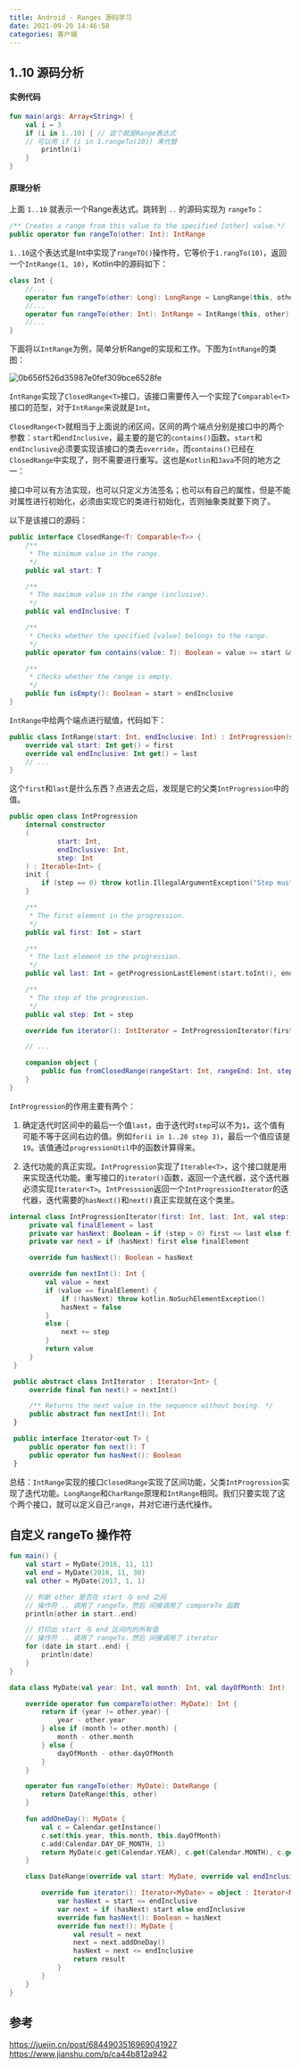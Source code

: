 ```yaml
---
title: Android - Ranges 源码学习
date: 2021-09-20 14:46:58
categories: 客户端
---
```


## 1..10 源码分析

#### 实例代码

```kotlin
fun main(args: Array<String>) {
    val i = 3
    if (i in 1..10) { // 这个就是Range表达式
    // 可以用 if (i in 1.rangeTo(10)) 来代替 
        println(i)
    }
}
```

#### 原理分析

上面 `1..10` 就表示一个Range表达式。跳转到 `..` 的源码实现为 `rangeTo`：

```kotlin
/** Creates a range from this value to the specified [other] value.*/
public operator fun rangeTo(other: Int): IntRange
```

`1..10`这个表达式是Int中实现了`rangeTO()`操作符，它等价于`1.rangTo(10)`，返回一个`IntRange(1, 10)`，Kotlin中的源码如下：

```kotlin
class Int {
    //...
    operator fun rangeTo(other: Long): LongRange = LongRange(this, other)
    //...
    operator fun rangeTo(other: Int): IntRange = IntRange(this, other)
    //...
}
```

下面将以`IntRange`为例，简单分析Range的实现和工作。下图为`IntRange`的类图：

![0b656f526d35987e0fef309bce6528fe](/image/B54C745A-A12E-49C8-A05B-AF13B4254FF4.png)

`IntRange`实现了`ClosedRange<T>`接口，该接口需要传入一个实现了`Comparable<T>`接口的范型，对于`IntRange`来说就是`Int`。

`ClosedRange<T>`就相当于上面说的闭区间，区间的两个端点分别是接口中的两个参数：`start`和`endInclusive`，最主要的是它的`contains()`函数。`start`和`endInclusive`必须要实现该接口的类去`override`，而`contains()`已经在`ClosedRange`中实现了，则不需要进行重写。这也是`Kotlin`和`Java`不同的地方之一：

接口中可以有方法实现，也可以只定义方法签名；也可以有自己的属性，但是不能对属性进行初始化，必须由实现它的类进行初始化，否则抽象类就要下岗了。

以下是该接口的源码：  

```kotlin
public interface ClosedRange<T: Comparable<T>> {
    /**
     * The minimum value in the range.
     */
    public val start: T

    /**
     * The maximum value in the range (inclusive).
     */
    public val endInclusive: T

    /**
     * Checks whether the specified [value] belongs to the range.
     */
    public operator fun contains(value: T): Boolean = value >= start && value <= endInclusive

    /**
     * Checks whether the range is empty.
     */
    public fun isEmpty(): Boolean = start > endInclusive
}
```

`IntRange`中给两个端点进行赋值，代码如下：

```kotlin
public class IntRange(start: Int, endInclusive: Int) : IntProgression(start, endInclusive, 1), ClosedRange<Int> {
    override val start: Int get() = first
    override val endInclusive: Int get() = last
    // ...
}
```

这个`first`和`last`是什么东西？点进去之后，发现是它的父类`IntProgression`中的值。

```kotlin
public open class IntProgression
    internal constructor
    (
            start: Int,
            endInclusive: Int,
            step: Int
    ) : Iterable<Int> {
    init {
        if (step == 0) throw kotlin.IllegalArgumentException("Step must be non-zero")
    }

    /**
     * The first element in the progression.
     */
    public val first: Int = start

    /**
     * The last element in the progression.
     */
    public val last: Int = getProgressionLastElement(start.toInt(), endInclusive.toInt(), step).toInt()

    /**
     * The step of the progression.
     */
    public val step: Int = step

    override fun iterator(): IntIterator = IntProgressionIterator(first, last, step)

    // ...

    companion object {
        public fun fromClosedRange(rangeStart: Int, rangeEnd: Int, step: Int): IntProgression = IntProgression(rangeStart, rangeEnd, step)
    }
}
```

`IntProgression`的作用主要有两个：

1. 确定迭代时区间中的最后一个值`last`，由于迭代时`step`可以不为`1`，这个值有可能不等于区间右边的值。例如`for(i in 1..20 step 3)`，最后一个值应该是`19`。该值通过`progressionUtil`中的函数计算得来。

2. 迭代功能的真正实现。`IntProgression`实现了`Iterable<T>`，这个接口就是用来实现迭代功能。重写接口的`iterator()`函数，返回一个迭代器，这个迭代器必须实现`Iterator<T>`。`IntPresssion`返回一个`IntProgressionIterator`的迭代器，迭代需要的`hasNext()`和`next()`真正实现就在这个类里。

```kotlin
internal class IntProgressionIterator(first: Int, last: Int, val step: Int) : IntIterator() {
     private val finalElement = last
     private var hasNext: Boolean = if (step > 0) first <= last else first >= last
     private var next = if (hasNext) first else finalElement

     override fun hasNext(): Boolean = hasNext

     override fun nextInt(): Int {
         val value = next
         if (value == finalElement) {
             if (!hasNext) throw kotlin.NoSuchElementException()
             hasNext = false
         }
         else {
             next += step
         }
         return value
     }
 }
```

```kotlin
 public abstract class IntIterator : Iterator<Int> {
     override final fun next() = nextInt()

     /** Returns the next value in the sequence without boxing. */
     public abstract fun nextInt(): Int
 }
```

```kotlin
 public interface Iterator<out T> {
     public operator fun next(): T
     public operator fun hasNext(): Boolean
 }
```

总结：`IntRange`实现的接口`ClosedRange`实现了区间功能，父类`IntProgression`实现了迭代功能。`LongRange`和`CharRange`原理和`IntRange`相同。我们只要实现了这个两个接口，就可以定义自己`range`，并对它进行迭代操作。

## 自定义 rangeTo 操作符

```kotlin
fun main() {
    val start = MyDate(2016, 11, 11)
    val end = MyDate(2016, 11, 30)
    val other = MyDate(2017, 1, 1)

    // 判断 other 是否在 start 与 end 之间
    // 操作符 .. 调用了 rangeTo，然后 间接调用了 compareTo 函数
    println(other in start..end)

    // 打印出 start 与 end 区间内的所有值
    // 操作符 .. 调用了 rangeTo，然后 间接调用了 iterator
    for (date in start..end) {
        println(date)
    }
}

data class MyDate(val year: Int, val month: Int, val dayOfMonth: Int) : Comparable<MyDate> {

    override operator fun compareTo(other: MyDate): Int {
        return if (year != other.year) {
            year - other.year
        } else if (month != other.month) {
            month - other.month
        } else {
            dayOfMonth - other.dayOfMonth
        }
    }

    operator fun rangeTo(other: MyDate): DateRange {
        return DateRange(this, other)
    }

    fun addOneDay(): MyDate {
        val c = Calendar.getInstance()
        c.set(this.year, this.month, this.dayOfMonth)
        c.add(Calendar.DAY_OF_MONTH, 1)
        return MyDate(c.get(Calendar.YEAR), c.get(Calendar.MONTH), c.get(Calendar.DAY_OF_MONTH))
    }

    class DateRange(override val start: MyDate, override val endInclusive: MyDate) : Iterable<MyDate>, ClosedRange<MyDate> {

        override fun iterator(): Iterator<MyDate> = object : Iterator<MyDate> {
            var hasNext = start <= endInclusive
            var next = if (hasNext) start else endInclusive
            override fun hasNext(): Boolean = hasNext
            override fun next(): MyDate {
                val result = next
                next = next.addOneDay()
                hasNext = next <= endInclusive
                return result
            }
        }
    }
}
```

## 参考

https://juejin.cn/post/6844903516969041927
https://www.jianshu.com/p/ca44b812a942

